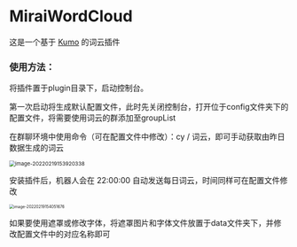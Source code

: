 # MiraiWordCloud

这是一个基于 [Kumo](https://github.com/kennycason/kumo) 的词云插件

### 使用方法：

将插件置于plugin目录下，启动控制台。

第一次启动将生成默认配置文件，此时先关闭控制台，打开位于config文件夹下的配置文件，将需要使用词云的群添加至groupList

在群聊环境中使用命令（可在配置文件中修改）：cy / 词云，即可手动获取由昨日数据生成的词云

<img src="https://gitee.com/LeoSora/pic-go/raw/master/img/20220219153919.png" alt="image-20220219153920338" style="zoom:67%;" />

安装插件后，机器人会在 22:00:00 自动发送每日词云，时间同样可在配置文件修改

<img src="https://gitee.com/LeoSora/pic-go/raw/master/img/IMG_20220219_154027.jpg" alt="image-20220219154051676" style="zoom: 50%;" />

如果要使用遮罩或修改字体，将遮罩图片和字体文件放置于data文件夹下，并修改配置文件中的对应名称即可